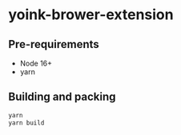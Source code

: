 # yoink-brower-extension

## Pre-requirements

* Node 16+
* yarn

## Building and packing

```sh
yarn
yarn build
```